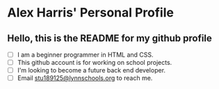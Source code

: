 # Alex Harris' Personal Profile
## Hello, this is the README for my github profile

- [ ] I am a beginner programmer in HTML and CSS.
- [ ] This github account is for working on school projects.
- [ ] I'm looking to become a future back end developer.
- [ ] Email stu189125@lynnschools.org to reach me.
